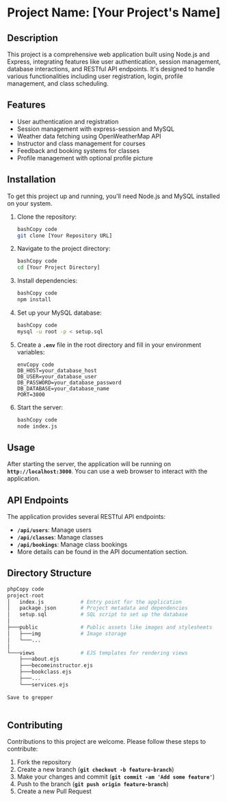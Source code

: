 # **Project Name: [Your Project's Name]**
 
## **Description**
 
This project is a comprehensive web application built using Node.js and Express, integrating features like user authentication, session management, database interactions, and RESTful API endpoints. It's designed to handle various functionalities including user registration, login, profile management, and class scheduling.
 
## **Features**
 
- User authentication and registration
- Session management with express-session and MySQL
- Weather data fetching using OpenWeatherMap API
- Instructor and class management for courses
- Feedback and booking systems for classes
- Profile management with optional profile picture
 
## **Installation**
 
To get this project up and running, you'll need Node.js and MySQL installed on your system.
 
1. Clone the repository:
   
    ```bash
    bashCopy code
    git clone [Your Repository URL]
   
    ```
   
2. Navigate to the project directory:
   
    ```bash
    bashCopy code
    cd [Your Project Directory]
   
    ```
   
3. Install dependencies:
   
    ```bash
    bashCopy code
    npm install
   
    ```
   
4. Set up your MySQL database:
   
    ```bash
    bashCopy code
    mysql -u root -p < setup.sql
   
    ```
   
5. Create a **`.env`** file in the root directory and fill in your environment variables:
   
    ```
    envCopy code
    DB_HOST=your_database_host
    DB_USER=your_database_user
    DB_PASSWORD=your_database_password
    DB_DATABASE=your_database_name
    PORT=3000
   
    ```
   
6. Start the server:
   
    ```bash
    bashCopy code
    node index.js
   
    ```
   
 
## **Usage**
 
After starting the server, the application will be running on **`http://localhost:3000`**. You can use a web browser to interact with the application.
 
## **API Endpoints**
 
The application provides several RESTful API endpoints:
 
- **`/api/users`**: Manage users
- **`/api/classes`**: Manage classes
- **`/api/bookings`**: Manage class bookings
- More details can be found in the API documentation section.
 
## **Directory Structure**
 
```php
phpCopy code
project-root
│   index.js            # Entry point for the application
│   package.json        # Project metadata and dependencies
│   setup.sql           # SQL script to set up the database
│
├───public              # Public assets like images and stylesheets
│   ├───img             # Image storage
│   └───...
│
└───views               # EJS templates for rendering views
    ├───about.ejs
    ├───becomeinstructor.ejs
    ├───bookclass.ejs
    ├───...
    └───services.ejs
 
Save to grepper
 
```
 
## **Contributing**
 
Contributions to this project are welcome. Please follow these steps to contribute:
 
1. Fork the repository
2. Create a new branch (**`git checkout -b feature-branch`**)
3. Make your changes and commit (**`git commit -am 'Add some feature'`**)
4. Push to the branch (**`git push origin feature-branch`**)
5. Create a new Pull Request
